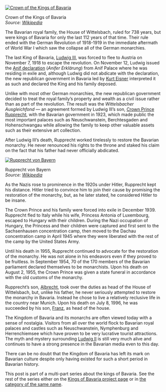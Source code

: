 [![Crown of the Kings of Bavaria](Crown_Kings_Bavaria_Munich.jpg)](https://www.historyrhymes.info/2016/11/01/kings-of-bavaria-conclusion-after-the-fall-of-the-monarchy/crown_kings_bavaria_munich/)

Crown of the Kings of Bavaria  
*Source: [Wikipedia](https://de.wikipedia.org/wiki/Datei:Crown_Kings_Bavaria_Munich.jpg)*

The Bavarian royal family, the House of Wittelsbach, ruled for 738 years, but were kings of Bavaria for only the last 112 years of that time. Their rule ended with the German Revolution of 1918-1919 in the immediate aftermath of World War I which saw the collapse all of the German monarchies.

The last King of Bavaria, [Ludwig III](https://www.historyrhymes.info/2016/11/14/kings-of-bavaria-king-ludwig-iii/), was forced to flee to Austria on November 7, 1918 to escape the revolution. On November 12, Ludwig issued the [Anif declaration](https://en.wikipedia.org/wiki/Anif_declaration) (*Anifer Erklärung*) from Anif Palace where he was residing in exile and, although Ludwig did not abdicate with the declaration, the new republican government in Bavaria led by [Kurt Eisner](https://en.wikipedia.org/wiki/Kurt_Eisner) interpreted it as such and declared the King and his family deposed.

Unlike with most other German monarchies, the new republican government decided to treat the royal family’s property and wealth as a civil issue rather than as part of the revolution. The result was the *Wittelsbacher Ausgleichfond* — an agreement formed by Ludwig III’s son, [Crown Prince Rupprecht](https://en.wikipedia.org/wiki/Rupprecht,_Crown_Prince_of_Bavaria), with the Bavarian government in 1923, which made public the most important palaces such as Neuschwanstein, Berchtesgaden and Hohenschwangau while allowing the family to keep other valuable assets such as their extensive art collection.

After Ludwig III’s death, Rupprecht worked tirelessly to restore the Bavarian monarchy. He never renounced his rights to the throne and staked his claim on the fact that his father had never officially abdicated.

[![Rupprecht von Bayern](Rupprecht_von_Bayern.jpg)](https://www.historyrhymes.info/2016/11/01/kings-of-bavaria-conclusion-after-the-fall-of-the-monarchy/rupprecht_von_bayern/)

Rupprecht von Bayern  
*Source: [Wikipedia](https://en.wikipedia.org/wiki/File:Rupprecht_von_Bayern.jpg)*

As the Nazis rose to prominence in the 1920s under Hitler, Rupprecht kept his distance. Hitler tried to convince him to join their cause by promising the restoration of the monarchy, but, as he later stated, he considered Hitler to be insane.

The Crown Prince and his family were forced into exile in December 1939. Rupprecht fled to Italy while his wife, Princess Antonia of Luxembourg, escaped to Hungary with their children. During the Nazi occupation of Hungary, the Princess and their children were captured and first sent to the Sachsenhausen concentration camp, then moved to the Dachau concentration camp in April 1945 where they were liberated with the rest of the camp by the United States Army.

Until his death in 1955, Rupprecht continued to advocate for the restoration of the monarchy. He was not alone in his endeavors even if they proved to be fruitless. In September 1954, 70 of the 170 members of the Bavarian parliament declared themselves to be monarchists. Upon his death on August 2, 1955, the Crown Prince was given a state funeral in accordance with the old customs of the monarchy.

Rupprecht’s son, [Albrecht](https://en.wikipedia.org/wiki/Albrecht,_Duke_of_Bavaria), took over the duties as head of the House of Wittelsbach, but, unlike his father, he never seriously attempted to restore the monarchy in Bavaria. Instead he chose to live a relatively reclusive life in the country near Munich. Upon his death on July 8, 1996, he was succeeded by his son, [Franz](https://en.wikipedia.org/wiki/Franz,_Duke_of_Bavaria), as head of the house.

The Kingdom of Bavaria and its monarchs are often viewed today with a sense of nostalgia. Visitors from all over the world flock to Bavarian royal palaces and castles such as Neuschwanstein, Nymphenburg and Herrenchiemsee which have proven to be very lucrative tourist attractions. The myth and mystery surrounding [Ludwig II](https://www.historyrhymes.info/2015/12/27/kings-of-bavaria-king-ludwig-ii/) is still very much alive and continues to have a strong presence in the Bavarian media even to this day.

There can be no doubt that the Kingdom of Bavaria has left its mark on Bavarian culture despite only having existed for such a short period in Bavarian history.

This post is part of a multi-part series about the kings of Bavaria. See the rest of the series either on the [Kings of Bavaria project page](https://www.historyrhymes.info/featured/kings-of-bavaria/) or in [the category of the same name](https://www.historyrhymes.info/category/multi-part-series/kings-of-bavaria/).
